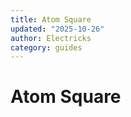```yaml
---
title: Atom Square
updated: "2025-10-26"
author: Electricks
category: guides
---
```


# Atom Square

